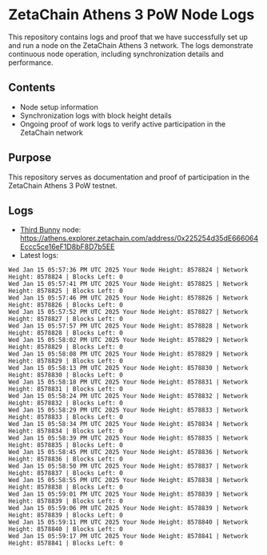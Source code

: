 # ZetaChain Athens 3 PoW Node Logs
This repository contains logs and proof that we have successfully set up and run a node on the ZetaChain Athens 3 network. The logs demonstrate continuous node operation, including synchronization details and performance.

## Contents
- Node setup information
- Synchronization logs with block height details
- Ongoing proof of work logs to verify active participation in the ZetaChain network

## Purpose
This repository serves as documentation and proof of participation in the ZetaChain Athens 3 PoW testnet.

## Logs

- [Third Bunny](https://thirdbunny.xyz/) node: https://athens.explorer.zetachain.com/address/0x225254d35dE666064Eccc5ce16eF1D8bF8D7b5EE
- Latest logs:
```
Wed Jan 15 05:57:36 PM UTC 2025 Your Node Height: 8578824 | Network Height: 8578824 | Blocks Left: 0
Wed Jan 15 05:57:41 PM UTC 2025 Your Node Height: 8578825 | Network Height: 8578825 | Blocks Left: 0
Wed Jan 15 05:57:46 PM UTC 2025 Your Node Height: 8578826 | Network Height: 8578826 | Blocks Left: 0
Wed Jan 15 05:57:52 PM UTC 2025 Your Node Height: 8578827 | Network Height: 8578827 | Blocks Left: 0
Wed Jan 15 05:57:57 PM UTC 2025 Your Node Height: 8578828 | Network Height: 8578828 | Blocks Left: 0
Wed Jan 15 05:58:02 PM UTC 2025 Your Node Height: 8578829 | Network Height: 8578829 | Blocks Left: 0
Wed Jan 15 05:58:08 PM UTC 2025 Your Node Height: 8578829 | Network Height: 8578829 | Blocks Left: 0
Wed Jan 15 05:58:13 PM UTC 2025 Your Node Height: 8578830 | Network Height: 8578830 | Blocks Left: 0
Wed Jan 15 05:58:18 PM UTC 2025 Your Node Height: 8578831 | Network Height: 8578831 | Blocks Left: 0
Wed Jan 15 05:58:24 PM UTC 2025 Your Node Height: 8578832 | Network Height: 8578832 | Blocks Left: 0
Wed Jan 15 05:58:29 PM UTC 2025 Your Node Height: 8578833 | Network Height: 8578833 | Blocks Left: 0
Wed Jan 15 05:58:34 PM UTC 2025 Your Node Height: 8578834 | Network Height: 8578834 | Blocks Left: 0
Wed Jan 15 05:58:39 PM UTC 2025 Your Node Height: 8578835 | Network Height: 8578835 | Blocks Left: 0
Wed Jan 15 05:58:45 PM UTC 2025 Your Node Height: 8578836 | Network Height: 8578836 | Blocks Left: 0
Wed Jan 15 05:58:50 PM UTC 2025 Your Node Height: 8578837 | Network Height: 8578837 | Blocks Left: 0
Wed Jan 15 05:58:55 PM UTC 2025 Your Node Height: 8578838 | Network Height: 8578838 | Blocks Left: 0
Wed Jan 15 05:59:01 PM UTC 2025 Your Node Height: 8578839 | Network Height: 8578839 | Blocks Left: 0
Wed Jan 15 05:59:06 PM UTC 2025 Your Node Height: 8578839 | Network Height: 8578839 | Blocks Left: 0
Wed Jan 15 05:59:11 PM UTC 2025 Your Node Height: 8578840 | Network Height: 8578840 | Blocks Left: 0
Wed Jan 15 05:59:17 PM UTC 2025 Your Node Height: 8578841 | Network Height: 8578841 | Blocks Left: 0
```
